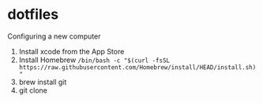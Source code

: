 # dotfiles

Configuring a new computer


1. Install xcode from the App Store
2. Install Homebrew `/bin/bash -c "$(curl -fsSL https://raw.githubusercontent.com/Homebrew/install/HEAD/install.sh)"`
3. brew install git
4. git clone
